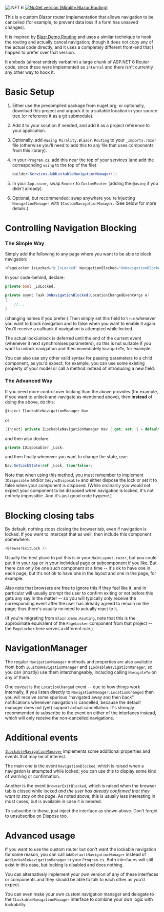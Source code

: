 ﻿![.NET 6](https://img.shields.io/static/v1?label=.NET&message=6&color=blue) [![NuGet version (Mirality.Blazor.Routing)](https://img.shields.io/nuget/v/Mirality.Blazor.Routing.svg?logo=nuget)](https://www.nuget.org/packages/Mirality.Blazor.Routing/)

This is a custom Blazor router implementation that allows navigation to be cancelled (for example, to prevent data loss if a form has unsaved changes).

It is inspired by [Blazr.Demo.Routing](https://github.com/ShaunCurtis/Blazr.Demo.Routing) and uses a similar technique to hook the routing and actually cancel navigation; though it does not copy any of the actual code directly, and it uses a completely different front-end that I happen to prefer over that version.

It embeds (almost entirely verbatim) a large chunk of ASP.NET 6 Router code, since these were implemented as `internal` and there isn't currently any other way to hook it.

# Basic Setup

1. Either use the precompiled package from nuget.org; or optionally, download this project and unpack it to a suitable location in your source tree (or reference it as a git submodule).

2. Add it to your solution if needed, and add it as a project reference to your application.

3. Optionally, add `@using Mirality.Blazor.Routing` to your `_Imports.razor` file (otherwise you'll need to add this to any file that uses components from this library).

4. In your `Program.cs`, add this near the top of your services (and add the corresponding `using` to the top of the file):

   ```c#
   builder.Services.AddLockableNavigationManager();
   ```

5. In your `App.razor`, swap `Router` to `CustomRouter` (adding the `@using` if you didn't already).

6. Optional, but recommended: swap anywhere you're injecting `NavigationManager` with `ICustomNavigationManager`.  (See below for more details.)

# Controlling Navigation Blocking

### The Simple Way

Simply add the following to any page where you want to be able to block navigation:

```c#
<PageLocker IsLocked="@_IsLocked" NavigationBlocked="OnNavigationBlocked" />
```

In your code-behind, declare:

```c#
private bool _IsLocked;

private async Task OnNavigationBlocked(LocationChangedEventArgs e)
{
    //...
}
```

(changing names if you prefer.)  Then simply set this field to `true` whenever you want to block navigation and to false when you want to enable it again.  You'll receive a callback if navigation is attempted while locked.

The actual lock/unlock is deferred until the end of the current event (whenever it next synchronises parameters), so this is not suitable if you want to unlock navigation and then immediately `NavigateTo`, for example.

You can also use any other valid syntax for passing parameters to a child component, as you'd expect; for example, you can use some existing property of your model or call a method instead of introducing a new field.

### The Advanced Way

If you need more control over locking than the above provides (for example, if you want to unlock-and-navigate as mentioned above), then **instead** of doing the above, do this:

```c#
@inject ILockableNavigationManager Nav
```

or

```c#
[Inject] private ILockableNavigationManager Nav { get; set; } = default!;
```

and then also declare

```c#
private IDisposable? _Lock;
```

and then finally whenever you want to change the state, use:

```c#
Nav.SetLockState(ref _Lock, true/false);
```

Note that when using this method, you must remember to implement `IDisposable` and/or `IAsyncDisposable` and either dispose the lock or set it to false when your component is disposed.  (While ordinarily you would not expect your component to be disposed when navigation is locked, it's not entirely impossible.  And it's just good code hygiene.)

# Blocking closing tabs

By default, nothing stops closing the browser tab, even if navigation is locked.  If you want to intercept that as well, then include this component somewhere:

```c#
<BrowserExitLock />
```

Usually the best place to put this is in your `MainLayout.razor`, but you could put it in your `App` or in your individual page or subcomponent if you like.  But there can only be one such component at a time -- it's ok to have one in each page, but it's not ok to have one in the layout and one in the page, for example.

Also note that browsers are free to ignore this if they feel like it, and in particular will usually prompt the user to confirm exiting or not before this gets any say in the matter -- so you will typically only receive the corresponding event after the user has already agreed to remain on the page; thus there's usually no need to actually react to it.

(If you're migrating from `Blazr.Demo.Routing`, note that this is the approximate equivalent of the `PageLocker` component from that project -- the `PageLocker` here serves a different role.)

# NavigationManager

The regular `NavigationManager` methods and properties are also available from both `ICustomNavigationManager` and `ILockableNavigationManager`, so you can (mostly) use them interchangeably, including calling `NavigateTo` on any of them.

One caveat is the `LocationChanged` event -- due to how things work internally, if you listen directly to `NavigationManager.LocationChanged` then you will receive some spurious "navigated away and then back" notifications whenever navigation is cancelled, because the default manager does not (yet) support actual cancellation.  It's strongly recommended to subscribe to the event on either of the interfaces instead, which will only receive the non-cancelled navigations.

# Additional events

[`ILockableNavigationManager`](ILockableNavigationManager.cs) implements some additional properties and events that may be of interest.

The main one is the event `NavigationBlocked`, which is raised when a navigation is attempted while locked; you can use this to display some kind of warning or confirmation.

Another is the event `BrowserExitBlocked`, which is raised when the browser tab is closed while locked *and the user has already confirmed that they want to stay on the page*.  As noted above, this is usually less interesting in most cases, but is available in case it is needed.

To subscribe to these, just inject the interface as shown above.  Don't forget to unsubscribe on Dispose too.

# Advanced usage

If you want to use the custom router but don't want the lockable navigation for some reason, you can call `AddDefaultNavigationManager` instead of `AddLockableNavigationManager` in your `Program.cs`.  Both interfaces will still exist in this case, but locking is disabled and does nothing.

You can alternatively implement your own version of any of these interfaces or components and they should be able to talk to each other as you'd expect.

You can even make your own custom navigation manager and delegate to the `ILockableNavigationManager` interface to combine your own logic with lockability.


